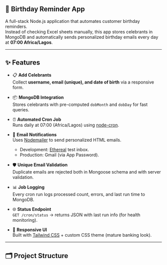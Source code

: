 ## 🎂 Birthday Reminder App

A full-stack Node.js application that automates customer birthday reminders.  
Instead of checking Excel sheets manually, this app stores celebrants in MongoDB and automatically sends personalized birthday emails every day at **07:00 Africa/Lagos**.

---

## ✨ Features

- 📋 **Add Celebrants**  
  Collect **username, email (unique), and date of birth** via a responsive form.

- 📦 **MongoDB Integration**  
  Stores celebrants with pre-computed `dobMonth` and `dobDay` for fast queries.

- ⏰ **Automated Cron Job**  
  Runs daily at 07:00 (Africa/Lagos) using [node-cron](https://www.npmjs.com/package/node-cron).

- 📧 **Email Notifications**  
  Uses [Nodemailer](https://nodemailer.com/) to send personalized HTML emails.  
  - Development: [Ethereal](https://ethereal.email/) test inbox.  
  - Production: Gmail (via App Password).

- 🛡 **Unique Email Validation**  
  Duplicate emails are rejected both in Mongoose schema and with server validation.

- 📊 **Job Logging**  
  Every cron run logs processed count, errors, and last run time to MongoDB.

- 🌐 **Status Endpoint**  
  `GET /cron/status` → returns JSON with last run info (for health monitoring).

- 🎨 **Responsive UI**  
  Built with [Tailwind CSS](https://tailwindcss.com/) + custom CSS theme (mature banking look).

---

## 🗂 Project Structure


